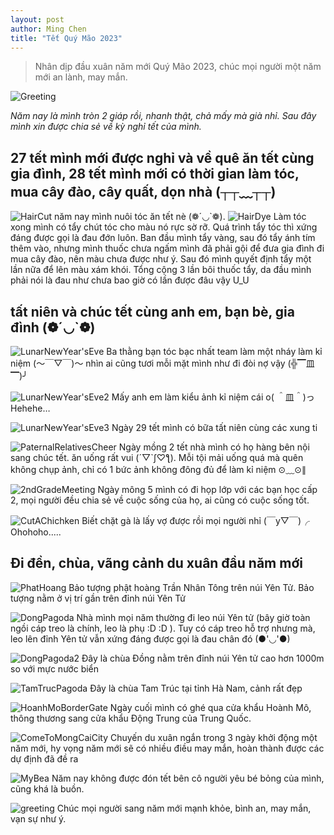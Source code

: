 ```yaml
---
layout: post
author: Ming Chen
title: "Tết Quý Mão 2023"
---
```


>Nhân dịp đầu xuân năm mới Quý Mão 2023, chúc mọi người một năm mới an lành, may mắn.

![Greeting](/assets/img/2023-01-31-tet-nguyen-dan-quy-mao-2023-cua-toi/lunar_new_year_greatings_2.JPG)

*Năm nay là mình tròn 2 giáp rồi, nhanh thật, chả mấy mà già nhỉ. Sau đây mình xin được chia sẻ về kỳ nghỉ tết của mình.*

## 27 tết mình mới được nghỉ và về quê ăn tết cùng gia đình, 28 tết mình mới có thời gian làm tóc, mua cây đào, cây quất, dọn nhà (┬┬﹏┬┬)

![HairCut](/assets/img/2023-01-31-tet-nguyen-dan-quy-mao-2023-cua-toi/hair_cut.JPG)
năm nay mình nuôi tóc ăn tết nè (❁´◡`❁).
![HairDye](/assets/img/2023-01-31-tet-nguyen-dan-quy-mao-2023-cua-toi/hair_dye.JPG)
Làm tóc xong mình có tẩy chút tóc cho màu nó rực sờ rỡ.
Quá trình tẩy tóc thì xứng đáng được gọi là đau đớn luôn. Ban đầu mình tẩy vàng, sau đó tẩy ánh tím thêm vào, nhưng mình thuốc chưa ngấm mình đã phải gội để đưa gia đình đi mua cây đào, nên màu chưa được như ý. Sau đó mình quyết định tẩy một lần nữa để lên màu xám khói. Tổng cộng 3 lần bôi thuốc tẩy, da đầu mình phải nói là đau như chưa bao giờ có lần được đâu vậy U_U

## tất niên và chúc tết cùng anh em, bạn bè, gia đình (❁´◡`❁)

![LunarNewYear'sEve](/assets/img/2023-01-31-tet-nguyen-dan-quy-mao-2023-cua-toi/lunar_new_year's_eve.JPG)
Ba thằng bạn tóc bạc nhất team làm một nháy làm kỉ niệm (～￣▽￣)～ nhìn ai cũng tươi mỗi mặt mình như đi đòi nợ vậy (╬▔皿▔)╯

![LunarNewYear'sEve2](/assets/img/2023-01-31-tet-nguyen-dan-quy-mao-2023-cua-toi/lunar_new_years'_eve_2.JPG)
Mấy anh em làm kiểu ảnh kỉ niệm cái o( ＾皿＾)っ Hehehe…

![LunarNewYear'sEve3](/assets/img/2023-01-31-tet-nguyen-dan-quy-mao-2023-cua-toi/lunar_new_year's_eve_3.JPG)
Ngày 29 tết mình có bữa tất niên cùng các xung ti

![PaternalRelativesCheer](/assets/img/2023-01-31-tet-nguyen-dan-quy-mao-2023-cua-toi/paternal_relatives_cheer.JPG)
Ngày mồng 2 tết nhà mình có họ hàng bên nội sang chúc tết. ăn uống rất vui (´▽`ʃ♡ƪ).
Mỗi tội mải uống quá mà quên không chụp ảnh, chỉ có 1 bức ảnh không đông đủ để làm kỉ niệm ⊙﹏⊙∥

![2ndGradeMeeting](/assets/img/2023-01-31-tet-nguyen-dan-quy-mao-2023-cua-toi/2nd_grade_metting.JPG)
Ngày mông 5 mình có đi họp lớp với các bạn học cấp 2, mọi người đều chia sẻ về cuộc sống của họ, ai cũng có cuộc sống tốt.

![CutAChichken](/assets/img/2023-01-31-tet-nguyen-dan-quy-mao-2023-cua-toi/cut_a_chicken.JPG)
Biết chặt gà là lấy vợ được rồi mọi người nhỉ (￣y▽￣)╭ Ohohoho.....

## Đi đền, chùa, vãng cảnh du xuân đầu năm mới

![PhatHoang](/assets/img/2023-01-31-tet-nguyen-dan-quy-mao-2023-cua-toi/way_to_Dong_pagoda.JPG)
Bảo tượng phật hoàng Trần Nhân Tông trên núi Yên Tử. Bảo tượng nằm ở vị trí gần trên đỉnh núi Yên Tử

![DongPagoda](/assets/img/2023-01-31-tet-nguyen-dan-quy-mao-2023-cua-toi/way_to_Dong_pagoda_2.JPG)
Nhà mình mọi năm thường đi leo núi Yên tử (bây giờ toàn ngồi cáp treo là chính, leo là phụ :D :D ). Tuy có cáp treo hỗ trợ nhưng mà, leo lên đỉnh Yên tử vẫn xứng đáng được gọi là đau chân đó (●'◡'●)

![DongPagoda2](/assets/img/2023-01-31-tet-nguyen-dan-quy-mao-2023-cua-toi/Dong_pagoda.JPG.JPG)
Đây là chùa Đồng nằm trên đỉnh núi Yên tử cao hơn 1000m so với mực nước biển

![TamTrucPagoda](/assets/img/2023-01-31-tet-nguyen-dan-quy-mao-2023-cua-toi/tam_truc-pagoda.JPG)
Đây là chùa Tam Trúc tại tỉnh Hà Nam, cảnh rất đẹp

![HoanhMoBorderGate](/assets/img/2023-01-31-tet-nguyen-dan-quy-mao-2023-cua-toi/hoanh_mo_trade_boder_gate.JPG)
Ngày cuối mình có ghé qua cửa khẩu Hoành Mô, thông thương sang cửa khẩu Động Trung của Trung Quốc.

![ComeToMongCaiCity](/assets/img/2023-01-31-tet-nguyen-dan-quy-mao-2023-cua-toi/come_to_mong_cai_city.JPG)
Chuyến du xuân ngắn trong 3 ngày khởi động một năm mới, hy vọng năm mới sẽ có nhiều điều may mắn, hoàn thành được các dự định đã đề ra

![MyBea](/assets/img/2023-01-31-tet-nguyen-dan-quy-mao-2023-cua-toi/my_bea.JPG)
Năm nay không được đón tết bên cô người yêu bé bỏng của mình, cũng khá là buồn.

![greeting](/assets/img/2023-01-31-tet-nguyen-dan-quy-mao-2023-cua-toi/lunar_new_year_greatings.JPG)
Chúc mọi người sang năm mới mạnh khỏe, bình an, may mắn, vạn sự như ý.
